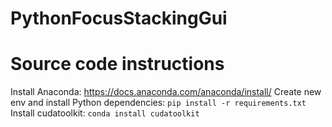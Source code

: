 # PythonFocusStackingGui

# Source code instructions
Install Anaconda: https://docs.anaconda.com/anaconda/install/
Create new env and install Python dependencies: ```pip install -r requirements.txt```
Install cudatoolkit: ```conda install cudatoolkit```
